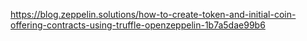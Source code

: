 https://blog.zeppelin.solutions/how-to-create-token-and-initial-coin-offering-contracts-using-truffle-openzeppelin-1b7a5dae99b6


